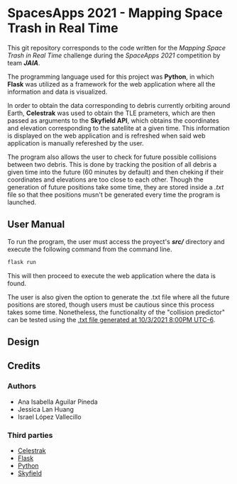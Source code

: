 # SpacesApps 2021 - Mapping Space Trash in Real Time

This git repository corresponds to the code written for the *Mapping Space Trash in Real Time* challenge during the *SpaceApps 2021* competition by team ***JAIA***.

The programming language used for this project was **Python**, in which **Flask** was utilized as a framework for the web application where all the information and data is visualized. 

In order to obtain the data corresponding to debris currently orbiting around Earth, **Celestrak** was used to obtain the TLE prameters, which are then passed as arguments to the **Skyfield API**, which obtains the coordinates and elevation corresponding to the satellite at a given time. This information is displayed on the web application and is refreshed when said web application is manually refereshed by the user.

The program also allows the user to check for future possible collisions between two debris. This is done by tracking the position of all debris a given time into the future (60 minutes by default) and then cheking if their coordinates and elevations are too close to each other. Though the generation of future positions take some time, they are stored inside a *.txt* file so that thee positions musn't be generated every time the program is launched.

## User Manual

To run the program, the user must access the proyect's ***src/*** directory and execute the following command from the command line.

```bash
flask run
```

This will then proceed to execute the web application where the data is found.

The user is also given the option to generate the .txt file where all the future positions are stored, though users must be cautious since this process takes some time. Nonetheless, the functionality of the "collision predictor" can be tested using the [.txt file generated at 10/3/2021 8:00PM UTC-6](./txt/cosmos-2251-debris-future-pos.txt).

## Design



## Credits

### Authors

- Ana Isabella Aguilar Pineda
- Jessica Lan Huang
- Israel López Vallecillo

### Third parties

- [Celestrak](https://celestrak.com/)
- [Flask](https://flask.palletsprojects.com/en/2.0.x/)
- [Python](https://www.python.org/)
- [Skyfield](https://rhodesmill.org/skyfield/)
